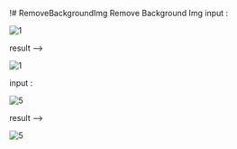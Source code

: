 !# RemoveBackgroundImg
Remove Background Img
input :

![1](https://github.com/user-attachments/assets/534e452c-ab10-46a4-b5ac-9a5df2b572df)


result -->


![1](https://github.com/user-attachments/assets/b382b018-5e96-44b8-bafd-cc5c44ed1512)



input :

![5](https://github.com/user-attachments/assets/029163ca-d75a-4f1d-8da4-b68f919c9550)



result -->


![5](https://github.com/user-attachments/assets/f04b6874-b39a-4f00-b682-b8b7719c90cd)


